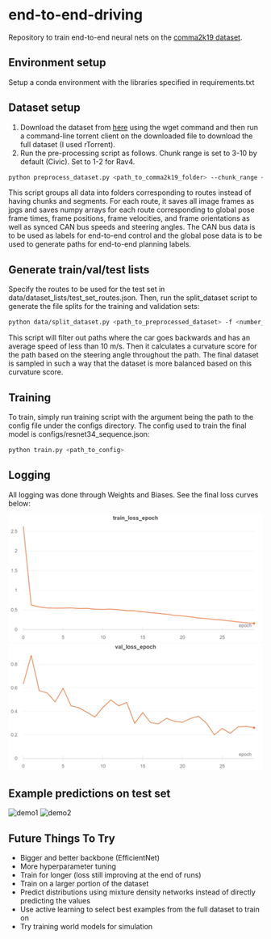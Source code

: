 # end-to-end-driving

Repository to train end-to-end neural nets on the [comma2k19 dataset](https://github.com/commaai/comma2k19).

## Environment setup
Setup a conda environment with the libraries specified in requirements.txt

## Dataset setup
1. Download the dataset from [here](https://academictorrents.com/details/65a2fbc964078aff62076ff4e103f18b951c5ddb) using the wget command and then run a command-line torrent client on the downloaded file to download the full dataset (I used rTorrent).
2. Run the pre-processing script as follows. Chunk range is set to 3-10 by default (Civic). Set to 1-2 for Rav4.
```bash
python preprocess_dataset.py <path_to_comma2k19_folder> --chunk_range <first_chunk> <last_chunk>
```
This script groups all data into folders corresponding to routes instead of having chunks and segments. For each route, it saves all image frames as jpgs and saves numpy arrays for each route corresponding to global pose frame times, frame positions, frame velocities, and frame orientations as well as synced CAN bus speeds and steering angles. The CAN bus data is to be used as labels for end-to-end control and the global pose data is to be used to generate paths for end-to-end planning labels.

## Generate train/val/test lists
Specify the routes to be used for the test set in data/dataset_lists/test_set_routes.json. Then, run the split_dataset script to generate the file splits for the training and validation sets:
```bash
python data/split_dataset.py <path_to_preprocessed_dataset> -f <number_of_future_steps> -p <number_of_past_steps> -d <dataset_size> -m <max_bin_size> -b <number_of_bins> -s <trainval_split>
```
This script will filter out paths where the car goes backwards and has an average speed of less than 10 m/s. Then it calculates a curvature score for the path based on the steering angle throughout the path. The final dataset is sampled in such a way that the dataset is more balanced based on this curvature score.

## Training
To train, simply run training script with the argument being the path to the config file under the configs directory. The config used to train the final model is configs/resnet34_sequence.json:
```bash
python train.py <path_to_config>
```

## Logging
All logging was done through Weights and Biases. See the final loss curves below:  

![trainloss](docs/best_model_train_loss.png)
![valloss](docs/best_model_val_loss.png)

## Example predictions on test set
![demo1](docs/demo_video_1.gif)
![demo2](docs/demo_video_2.gif)

## Future Things To Try
- Bigger and better backbone (EfficientNet)
- More hyperparameter tuning
- Train for longer (loss still improving at the end of runs)
- Train on a larger portion of the dataset
- Predict distributions using mixture density networks instead of directly predicting the values
- Use active learning to select best examples from the full dataset to train on
- Try training world models for simulation
